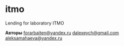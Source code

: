 # itmo
Lending for laboratory ITMO


**Авторы**
forarbaiten@yandex.ru
dalexeych@gmail.com
aleksamahaeva@yandex.ru